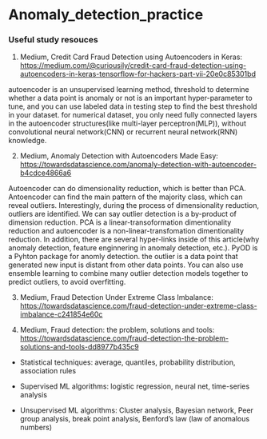 # Anomaly_detection_practice

<h3>Useful study resouces</h3>

1. Medium, Credit Card Fraud Detection using Autoencoders in Keras: https://medium.com/@curiousily/credit-card-fraud-detection-using-autoencoders-in-keras-tensorflow-for-hackers-part-vii-20e0c85301bd

autoencoder is an unsupervised learning method, threshold to determine whether a data point is anomaly or not is an important hyper-parameter to tune, and you can use labeled data in testing step to find the best threshold in your dataset. for numerical dataset, you only need fully connected layers in the autoencoder structures(like multi-layer perceptron(MLP)), without convolutional neural network(CNN) or recurrent neural network(RNN) knowledge.

2. Medium, Anomaly Detection with Autoencoders Made Easy: https://towardsdatascience.com/anomaly-detection-with-autoencoder-b4cdce4866a6

Autoencoder can do dimensionality reduction, which is better than PCA. Antoencoder can find the main pattern of the majority class, which can reveal outliers. Interestingly, during the process of dimensionality reduction, outliers are identified. We can say outlier detection is a by-product of dimension reduction. PCA is a linear-transoformation dimentionality reduction and autoencoder is a non-linear-transfomation dimentionality reduction. In addition, there are several hyper-links inside of this article(why anomaly detection, feature enginnering in anomaly detection, etc.). PyOD is a Pyhton package for anomly detection. the outlier is a data point that generated new input is distant from other data points. You can also use ensemble learning to combine many outlier detection models together to predict outliers, to avoid overfitting.

3. Medium, Fraud Detection Under Extreme Class Imbalance: https://towardsdatascience.com/fraud-detection-under-extreme-class-imbalance-c241854e60c

4. Medium, Fraud detection: the problem, solutions and tools: https://towardsdatascience.com/fraud-detection-the-problem-solutions-and-tools-dd8977b435c9

- Statistical techniques: average, quantiles, probability distribution, association rules

- Supervised ML algorithms: logistic regression, neural net, time-series analysis

- Unsupervised ML algorithms: Cluster analysis, Bayesian network, Peer group analysis, break point analysis, Benford’s law (law of anomalous numbers)
